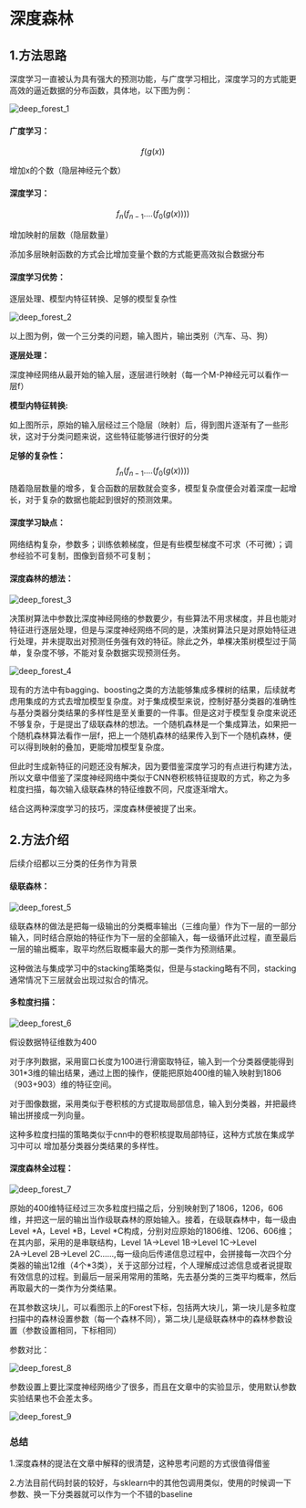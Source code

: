 



# 深度森林

## 1.方法思路

深度学习一直被认为具有强大的预测功能，与广度学习相比，深度学习的方式能更高效的逼近数据的分布函数，具体地，以下图为例：

![deep_forest_1](./pig/deep_forest_1.png)

#### 广度学习：

$$
f(g(x))
$$


增加x的个数（隐层神经元个数）

#### 深度学习：

$$
f_n(f_{n-1}....(f_{0}(g(x))))
$$

增加映射的层数（隐层数量）

添加多层映射函数的方式会比增加变量个数的方式能更高效拟合数据分布

#### 深度学习优势：

逐层处理、模型内特征转换、足够的模型复杂性

![deep_forest_2](./pig/deep_forest_2.png)

以上图为例，做一个三分类的问题，输入图片，输出类别（汽车、马、狗）

**逐层处理：**

深度神经网络从最开始的输入层，逐层进行映射（每一个M-P神经元可以看作一层f）

**模型内特征转换:**

如上图所示，原始的输入层经过三个隐层（映射）后，得到图片逐渐有了一些形状，这对于分类问题来说，这些特征能够进行很好的分类

**足够的复杂性：**
$$
f_n(f_{n-1}....(f_{0}(g(x))))
$$
随着隐层数量的增多，复合函数的层数就会变多，模型复杂度便会对着深度一起增长，对于复杂的数据也能起到很好的预测效果。

#### 深度学习缺点：

网络结构复杂，参数多；训练依赖梯度，但是有些模型梯度不可求（不可微）；调参经验不可复制，图像到音频不可复制；

#### 深度森林的想法：

![deep_forest_3](./pig/deep_forest_3.png)

决策树算法中参数比深度神经网络的参数要少，有些算法不用求梯度，并且也能对特征进行逐层处理，但是与深度神经网络不同的是，决策树算法只是对原始特征进行处理，并未提取出对预测任务强有效的特征。除此之外，单棵决策树模型过于简单，复杂度不够，不能对复杂数据实现预测任务。

![deep_forest_4](./pig/deep_forest_4.png)

现有的方法中有bagging、boosting之类的方法能够集成多棵树的结果，后续就考虑用集成的方式去增加模型复杂度。对于集成模型来说，控制好基分类器的准确性与基分类器分类结果的多样性是至关重要的一件事。但是这对于模型复杂度来说还不够复杂，于是提出了级联森林的想法。一个随机森林是一个集成算法，如果把一个随机森林算法看作一层f，把上一个随机森林的结果传入到下一个随机森林，便可以得到映射的叠加，更能增加模型复杂度。

但此时生成新特征的问题还没有解决，因为要借鉴深度学习的有点进行构建方法，所以文章中借鉴了深度神经网络中类似于CNN卷积核特征提取的方式，称之为多粒度扫描，每次输入级联森林的特征维数不同，尺度逐渐增大。

结合这两种深度学习的技巧，深度森林便被提了出来。

## 2.方法介绍

后续介绍都以三分类的任务作为背景

#### 级联森林：

![deep_forest_5](./pig/deep_forest_5.png)

级联森林的做法是把每一级输出的分类概率输出（三维向量）作为下一层的一部分输入，同时结合原始的特征作为下一层的全部输入，每一级循环此过程，直至最后一层的输出概率，取平均然后取概率最大的那一类作为预测结果。

这种做法与集成学习中的stacking策略类似，但是与stacking略有不同，stacking通常情况下三层就会出现过拟合的情况。

#### 多粒度扫描：

![deep_forest_6](./pig/deep_forest_6.png)

假设数据特征维数为400

对于序列数据，采用窗口长度为100进行滑窗取特征，输入到一个分类器便能得到301*3维的输出结果，通过上图的操作，便能把原始400维的输入映射到1806（903+903）维的特征空间。

对于图像数据，采用类似于卷积核的方式提取局部信息，输入到分类器，并把最终输出拼接成一列向量。

这种多粒度扫描的策略类似于cnn中的卷积核提取局部特征，这种方式放在集成学习中可以 增加基分类器分类结果的多样性。

#### 深度森林全过程：

![deep_forest_7](./pig/deep_forest_7.png)

原始的400维特征经过三次多粒度扫描之后，分别映射到了1806，1206，606维，并把这一层的输出当作级联森林的原始输入。接着，在级联森林中，每一级由Level *A，Level *B，Level *C构成，分别对应原始的1806维、1206、606维；在其内部，采用的是串联结构，Level 1A→Level 1B→Level 1C→Level 2A→Level 2B→Level 2C......,每一级向后传递信息过程中，会拼接每一次四个分类器的输出12维（4个\*3类），关于这部分过程，个人理解成过滤信息或者说提取有效信息的过程。到最后一层采用常用的策略，先去基分类的三类平均概率，然后再取最大的一类作为分类结果。

在其参数这块儿，可以看图示上的Forest下标，包括两大块儿，第一块儿是多粒度扫描中的森林设置参数（每一个森林不同），第二块儿是级联森林中的森林参数设置（参数设置相同，下标相同）

参数对比：

![deep_forest_8](./pig/deep_forest_8.png)

参数设置上要比深度神经网络少了很多，而且在文章中的实验显示，使用默认参数实验结果也不会差太多。

![deep_forest_9](./pig/deep_forest_9.png)

### 总结

1.深度森林的提法在文章中解释的很清楚，这种思考问题的方式很值得借鉴

2.方法目前代码封装的较好，与sklearn中的其他包调用类似，使用的时候调一下参数、换一下分类器就可以作为一个不错的baseline
